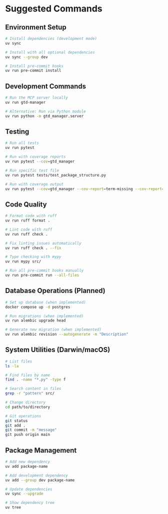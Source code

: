 # Suggested Commands

## Environment Setup

```bash
# Install dependencies (development mode)
uv sync

# Install with all optional dependencies
uv sync --group dev

# Install pre-commit hooks
uv run pre-commit install
```

## Development Commands

```bash
# Run the MCP server locally
uv run gtd-manager

# Alternative: Run via Python module
uv run python -m gtd_manager.server
```

## Testing

```bash
# Run all tests
uv run pytest

# Run with coverage reports
uv run pytest --cov=gtd_manager

# Run specific test file
uv run pytest tests/test_package_structure.py

# Run with coverage output
uv run pytest --cov=gtd_manager --cov-report=term-missing --cov-report=html
```

## Code Quality

```bash
# Format code with ruff
uv run ruff format .

# Lint code with ruff
uv run ruff check .

# Fix linting issues automatically
uv run ruff check . --fix

# Type checking with mypy
uv run mypy src/

# Run all pre-commit hooks manually
uv run pre-commit run --all-files
```

## Database Operations (Planned)

```bash
# Set up database (when implemented)
docker compose up -d postgres

# Run migrations (when implemented)
uv run alembic upgrade head

# Generate new migration (when implemented)
uv run alembic revision --autogenerate -m "Description"
```

## System Utilities (Darwin/macOS)

```bash
# List files
ls -la

# Find files by name
find . -name "*.py" -type f

# Search content in files
grep -r "pattern" src/

# Change directory
cd path/to/directory

# Git operations
git status
git add .
git commit -m "message"
git push origin main
```

## Package Management

```bash
# Add new dependency
uv add package-name

# Add development dependency
uv add --group dev package-name

# Update dependencies
uv sync --upgrade

# Show dependency tree
uv tree
```
